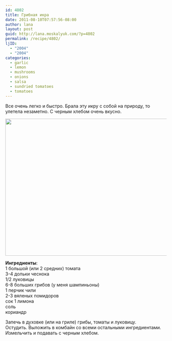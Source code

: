 ```yaml
---
id: 4802
title: Грибная икра
date: 2011-08-10T07:57:56-08:00
author: lana
layout: post
guid: http://lana.moskalyuk.com/?p=4802
permalink: /recipe/4802/
ljID:
  - "2004"
  - "2004"
categories:
  - garlic
  - lemon
  - mushrooms
  - onions
  - salsa
  - sundried tomatoes
  - tomatoes
---
```

Все очень легко и быстро. Брала эту икру с собой на природу, то улетела незаметно. С черным хлебом очень вкусно.

<img loading="lazy" class="alignnone" title="mushroom salsa" src="http://farm7.static.flickr.com/6079/6028847935_faaac7cb82_z.jpg" alt="" width="640" height="427" /> 

**Ингредиенты**:  
1 большой (или 2 средних) томата  
3-4 дольки чеснока  
1/2 луковицы  
6-8 больших грибов (у меня шампиньоны)  
1 перчик чили  
2-3 вяленых помидоров  
сок 1 лимона  
соль  
кориандр

Запечь в духовке (или на гриле) грибы, томаты и луковицу.  
Остудить. Выложить в комбайн со всеми остальными ингредиентами.  
Измельчить и подавать с черным хлебом.

&nbsp;